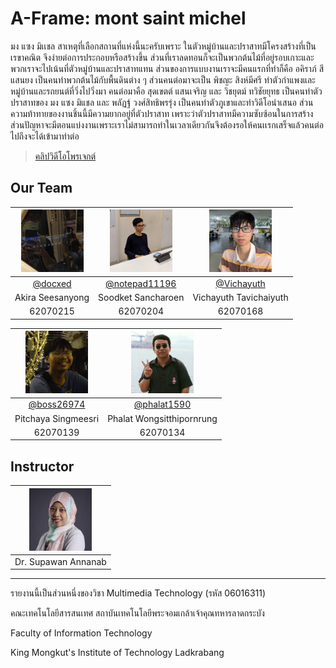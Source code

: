 # A-Frame: mont saint michel
มง แซง มิเเชล สาเหตุที่เลือกสถานที่แห่งนี้นะครับเพราะ ในตัวหมู่บ้านและปราสาทมีโครงสร้างที่เป็นเรขาคณิต จึงง่ายต่อการประกอบหรือสร้างขึ้น ส่วนที่เราลดทอนก็จะเป็นพวกต้นไม้ที่อยู่รอบเกาะและพวกเราจะไปเน้นที่ตัวหมู่บ้านและปราสาทแทน ส่วนของการแบบงานเราจะมีคนแรกที่ทำก็คือ อคิราภ์ สีแสนยง เป็นคนทำพวกต้นไม้กับพื้นดินต่าง ๆ ส่วนคนต่อมาจะเป็น พิชญะ สิงห์มีศรี ทำตัวกำแพงและหมู่บ้านและรถยนต์ที่วิ่งไปวิ่งมา คนต่อมาคือ สุดเขตต์ แสนเจริญ และ วิชยุตม์ ทวิชัยยุทธ เป็นคนทำตัวปราสาทของ มง แซง มิแชล และ พลัฏฐ์ วงศ์สิทธิพรรุ่ง เป็นคนทำตัวภูเขาและทำวิดีโอนำเสนอ ส่วนความท้าทายของงานชิ้นนี้มีความยากอยู่ที่ตัวปราสาท เพราะว่าตัวปราสาทมีความซับซ้อนในการสร้าง ส่วนปัญหาจะมีตอนแบ่งงานเพราะเราไม่สามารถทำในเวลาเดียวกันจึงต้องรอให้คนเเรกเสร็จแล้วคนต่อไปถึงจะได้เข้ามาทำต่อ

> [คลิปวิดีโอโพรเจกต์](https://youtu.be/Nml8fOXZxNk "คลิปวิดีโอโพรเจกต์")

## Our Team
| <img src="https://raw.githubusercontent.com/docxed/A-Frame-mont-saint-michel/master/img/215.jpg" width="100" height="100"> | <img src="https://raw.githubusercontent.com/docxed/A-Frame-mont-saint-michel/master/img/204.jpg" width="100" height="100"> | <img src="https://raw.githubusercontent.com/docxed/A-Frame-mont-saint-michel/master/img/168.jpg" width="100" height="100"> |
| :------------: | :------------: | :------------: |
| [@docxed](https://github.com/docxed "@docxed") | [@notepad11196](https://github.com/notepad11196 "@notepad11196") | [@Vichayuth](https://github.com/Vichayuth "@Vichayuth") |
| Akira Seesanyong | Soodket Sancharoen	 | Vichayuth Tavichaiyuth |
| 62070215 | 62070204 | 62070168 |

| <img src="https://raw.githubusercontent.com/docxed/A-Frame-mont-saint-michel/master/img/139.jpg" width="100" height="100"> | <img src="https://raw.githubusercontent.com/docxed/A-Frame-mont-saint-michel/master/img/134.jpg" width="100" height="100"> |
| :------------: | :------------: |
| [@boss26974](https://github.com/boss26974 "@boss26974") | [@phalat1590](https://github.com/phalat1590 "@phalat1590") |
| Pitchaya Singmeesri | Phalat Wongsitthipornrung |
| 62070139 | 62070134 |

## Instructor
| <img src="https://raw.githubusercontent.com/docxed/A-Frame-mont-saint-michel/master/img/spw.jpg" width="100" height="100"> |
| :------------: |
| Dr. Supawan Annanab |


------------

รายงานนี้เป็นส่วนหนึ่งของวิชา Multimedia Technology (รหัส 06016311)

คณะเทคโนโลยีสารสนเทศ สถาบันเทคโนโลยีพระจอมเกล้าเจ้าคุณทหารลาดกระบัง

Faculty of Information Technology

King Mongkut's Institute of Technology Ladkrabang
